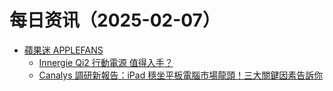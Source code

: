 ﻿# 每日资讯（2025-02-07）

- [蘋果迷 APPLEFANS](https://applefans.today/feed/)
  - [Innergie Qi2 行動電源 值得入手？](https://applefans.today/2025-02-innergie-qi2-power-bank-reviews/)
  - [Canalys 調研新報告：iPad 穩坐平板電腦市場龍頭！三大關鍵因素告訴你](https://applefans.today/2025-02-apples-ipad-continues-to-dominate-tablet-market/)
